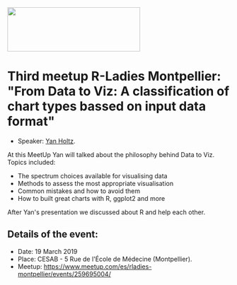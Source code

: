 <img src="https://github.com/rladies/starter-kit/blob/master/logo/R-LadiesGlobal_RBG_online_LogoWithText_Horizontal.png" data-canonical-src="https://github.com/rladies/starter-kit/blob/master/logo/R-LadiesGlobal_RBG_online_LogoWithText_Horizontal.png" width="300" height="100" />

# Third meetup R-Ladies Montpellier: "From Data to Viz: A classification of chart types bassed on input data format"

- Speaker: [Yan Holtz](https://github.com/holtzy).

At this MeetUp Yan will talked about the philosophy behind Data to Viz.
Topics included:
- The spectrum choices available for visualising data
- Methods to assess the most appropriate visualisation
- Common mistakes and how to avoid them
- How to built great charts with R, ggplot2 and more

After Yan's presentation we discussed about R and help each other.

## Details of the event:
- Date: 19 March 2019
- Place: CESAB - 5 Rue de l'École de Médecine (Montpellier).
- Meetup: https://www.meetup.com/es/rladies-montpellier/events/259695004/

